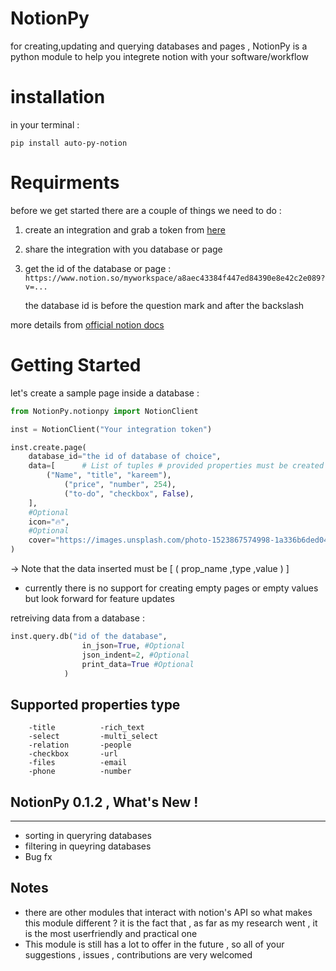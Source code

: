# NotionPy

for creating,updating and querying databases and pages ,
NotionPy is a python module to help you integrete notion with your software/workflow

# installation

in your terminal :

```
pip install auto-py-notion
```

# Requirments

before we get started there are a couple of things we need to do :

1. create an integration and grab a token from [here](https://www.notion.com/my-integrations)
1. share the integration with you database or page
1. get the id of the database or page :
   `https://www.notion.so/myworkspace/a8aec43384f447ed84390e8e42c2e089?v=...`

   the database id is before the question mark and after the backslash

more details from [official notion docs](https://developers.notion.com/docs)

# Getting Started

let's create a sample page inside a database :

```python
from NotionPy.notionpy import NotionClient

inst = NotionClient("Your integration token")

inst.create.page(
    database_id="the id of database of choice",
    data=[      # List of tuples # provided properties must be created first in the db
        ("Name", "title", "kareem"),
            ("price", "number", 254),
            ("to-do", "checkbox", False),
    ],
    #Optional
    icon="🔥",
    #Optional
    cover="https://images.unsplash.com/photo-1523867574998-1a336b6ded04?ixlib=rb-1.2.1&ixid=MnwxMjA3fDB8MHxzZWFyY2h8Mnx8Y292ZXJ8ZW58MHx8MHx8&w=1000&q=80",
)
```

-> Note that the data inserted must be [ ( prop_name ,type ,value ) ]

- currently there is no support for creating empty pages or empty values but look forward for feature updates

retreiving data from a database :

```python
inst.query.db("id of the database",
                in_json=True, #Optional
                json_indent=2, #Optional
                print_data=True #Optional
            )
```

## Supported properties type

        -title          -rich_text
        -select         -multi_select
        -relation       -people
        -checkbox       -url
        -files          -email
        -phone          -number

## NotionPy 0.1.2 , What's New !

---

- sorting in queryring databases
- filtering in queyring databases
- Bug fx

## Notes

- there are other modules that interact with notion's API so what makes this module different ? it is the fact that , as far as my research went , it is the most userfriendly and practical one
- This module is still has a lot to offer in the future , so all of your suggestions , issues , contributions are very welcomed
